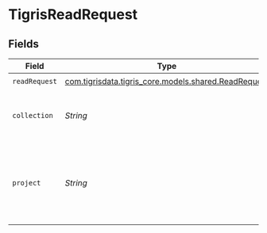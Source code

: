 # TigrisReadRequest


## Fields

| Field                                                                                      | Type                                                                                       | Required                                                                                   | Description                                                                                |
| ------------------------------------------------------------------------------------------ | ------------------------------------------------------------------------------------------ | ------------------------------------------------------------------------------------------ | ------------------------------------------------------------------------------------------ |
| `readRequest`                                                                              | [com.tigrisdata.tigris_core.models.shared.ReadRequest](../../models/shared/ReadRequest.md) | :heavy_check_mark:                                                                         | N/A                                                                                        |
| `collection`                                                                               | *String*                                                                                   | :heavy_check_mark:                                                                         | Collection name to read documents from.                                                    |
| `project`                                                                                  | *String*                                                                                   | :heavy_check_mark:                                                                         | Project name whose db is under target to read documents from.                              |